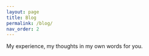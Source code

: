 ```yaml
---
layout: page
title: Blog
permalink: /blog/
nav_order: 2
---
```


My experience, my thoughts in my own words for you.
